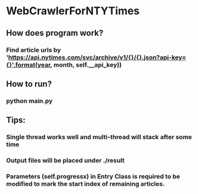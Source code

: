 # WebCrawlerForNTYTimes

## How does program work?

### Find article urls by 'https://api.nytimes.com/svc/archive/v1/{}/{}.json?api-key={}'.format(year, month, self.__api_key))

## How to run?
### python main.py

## Tips:

### Single thread works well and multi-thread will stack after some time
### Output files will be placed under ./result
### Parameters (self.progressx) in Entry Class is required to be modified to mark the start index of remaining articles.
